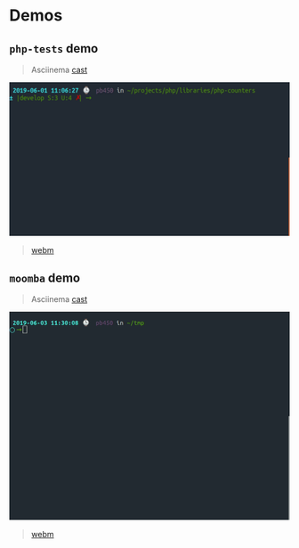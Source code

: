 # Demos

## `php-tests` demo

> Asciinema [cast](https://asciinema.org/a/262562)

![php-tests](php-tests-dev.gif)

> [webm](https://raw.githubusercontent.com/alecrabbit/sh-php-dev-helper/master/.demo/php-tests.webm)

## `moomba` demo

> Asciinema [cast](https://asciinema.org/a/262567)

![moomba](moomba.gif)

> [webm](https://raw.githubusercontent.com/alecrabbit/sh-php-dev-helper/master/.demo/moomba.webm)
